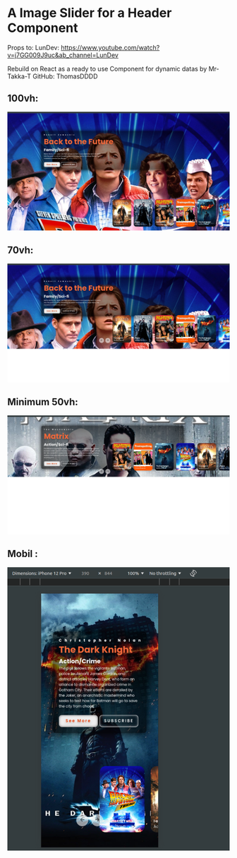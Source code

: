 # A Image Slider for a Header Component

Props to: LunDev: https://www.youtube.com/watch?v=j7GG009J9uc&ab_channel=LunDev

Rebuild on React as a ready to use Component for dynamic datas by Mr-Takka-T GitHub: ThomasDDDD

## 100vh:

![Fullscreen, 100vh ](./preview100vh.png)

## 70vh:

![Fullscreen, 70vh ](./preview70vh.png)

## Minimum 50vh:

![Fullscreen, MIN 50vh ](./preview%20MIN_50vh.png)

## Mobil :

![Mobil, 70vh ](./previewMOBIL.png)
